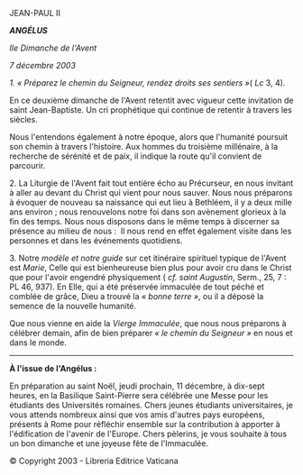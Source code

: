 JEAN-PAUL II

***ANGÉLUS***

*IIe Dimanche de l'Avent*

*7 décembre 2003*

*1. « *Préparez le chemin du Seigneur, rendez droits ses sentiers* »*( *Lc* 3, 4).

En ce deuxième dimanche de l'Avent retentit avec vigueur cette invitation de saint Jean-Baptiste. Un cri prophétique qui continue de retentir à travers les siècles.

Nous l'entendons également à notre époque, alors que l'humanité poursuit son chemin à travers l'histoire. Aux hommes du troisième millénaire, à la recherche de sérénité et de paix, il indique la route qu'il convient de parcourir.

2. La Liturgie de l'Avent fait tout entière écho au Précurseur, en nous invitant à aller au devant du Christ qui vient pour nous sauver. Nous nous préparons à évoquer de nouveau sa naissance qui eut lieu à Bethléem, il y a deux mille ans environ ; nous renouvelons notre foi dans son avènement glorieux à la fin des temps. Nous nous disposons dans le même temps à discerner sa présence au milieu de nous :  Il nous rend en effet également visite dans les personnes et dans les événements quotidiens.

3. Notre *modèle et notre guide* sur cet itinéraire spirituel typique de l'Avent est *Marie*, Celle qui est bienheureuse bien plus pour avoir cru dans le Christ que pour l'avoir engendré physiquement ( *cf. saint Augustin*, Serm., 25, 7 :  PL 46, 937). En Elle, qui a été préservée immaculée de tout péché et comblée de grâce, Dieu a trouvé la *« *bonne terre* »*, ou il a déposé la semence de la nouvelle humanité.

Que nous vienne en aide la *Vierge Immaculée*, que nous nous préparons à célébrer demain, afin de bien préparer *« *le chemin du Seigneur* »* en nous et dans le monde.

** * **

**À l'issue de l'Angélus :**

En préparation au saint Noël, jeudi prochain, 11 décembre, à dix-sept heures, en la Basilique Saint-Pierre sera célébrée une Messe pour les étudiants des Universités romaines. Chers jeunes étudiants universitaires, je vous attends nombreux ainsi que vos amis d'autres pays européens, présents à Rome pour réfléchir ensemble sur la contribution à apporter à l'édification de l'avenir de l'Europe. Chers pèlerins, je vous souhaite à tous un bon dimanche et une joyeuse fête de l'Immaculée.

© Copyright 2003 - Libreria Editrice Vaticana